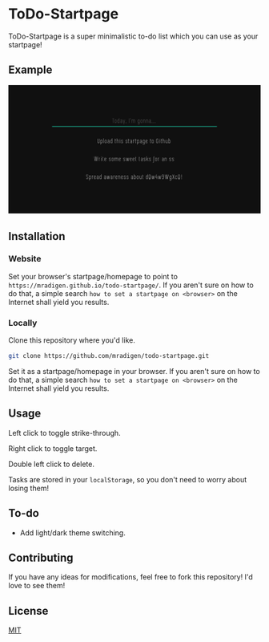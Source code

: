 # ToDo-Startpage

ToDo-Startpage is a super minimalistic to-do list which you can use as your startpage!

## Example

![Example](./ss.png)

## Installation

### Website

Set your browser's startpage/homepage to point to `https://mradigen.github.io/todo-startpage/`. If you aren't sure on how to do that, a simple search `how to set a startpage on <browser>` on the Internet shall yield you results.

### Locally
Clone this repository where you'd like.

```bash
git clone https://github.com/mradigen/todo-startpage.git
```

Set it as a startpage/homepage in your browser. If you aren't sure on how to do that, a simple search `how to set a startpage on <browser>` on the Internet shall yield you results.

## Usage

Left click to toggle strike-through.

Right click to toggle target.

Double left click to delete.

Tasks are stored in your `localStorage`, so you don't need to worry about losing them!

## To-do

- Add light/dark theme switching.

## Contributing
If you have any ideas for modifications, feel free to fork this repository! I'd love to see them!

## License
[MIT](./LICENSE)

